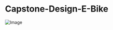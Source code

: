 # Capstone-Design-E-Bike

![Image](https://github.com/kkbw1/Capstone-Design-E-Bike/blob/master/system_diagram.jpg)
